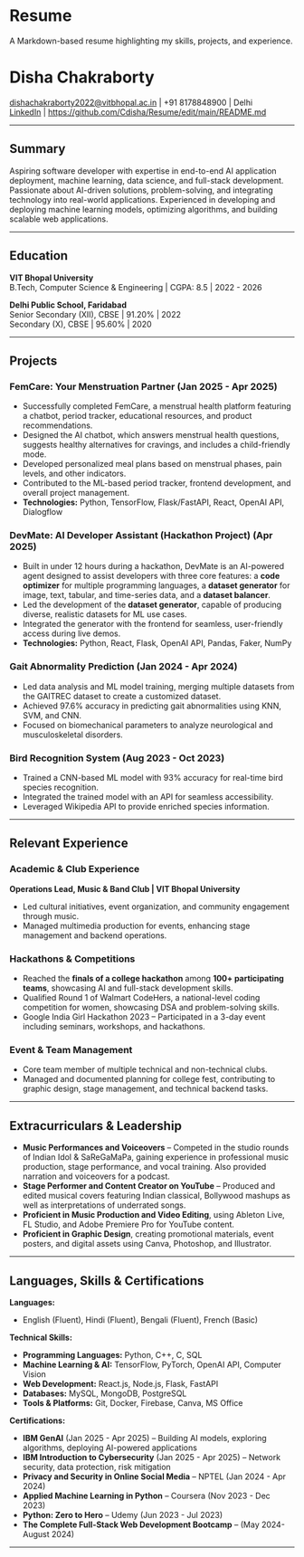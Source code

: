 # Resume
 A Markdown-based resume highlighting my skills, projects, and experience.
 # Disha Chakraborty  
dishachakraborty2022@vitbhopal.ac.in | +91 8178848900 | Delhi  
[LinkedIn](https://www.linkedin.com/in/dishachakraborty0805) | https://github.com/Cdisha/Resume/edit/main/README.md  

---

## Summary  
Aspiring software developer with expertise in end-to-end AI application deployment, machine learning, data science, and full-stack development. Passionate about AI-driven solutions, problem-solving, and integrating technology into real-world applications. Experienced in developing and deploying machine learning models, optimizing algorithms, and building scalable web applications.

---

## Education  
**VIT Bhopal University**  
B.Tech, Computer Science & Engineering | CGPA: 8.5 | 2022 - 2026  

**Delhi Public School, Faridabad**  
Senior Secondary (XII), CBSE | 91.20% | 2022  
Secondary (X), CBSE | 95.60% | 2020

---

## Projects  

### FemCare: Your Menstruation Partner (Jan 2025 - Apr 2025)  
- Successfully completed FemCare, a menstrual health platform featuring a chatbot, period tracker, educational resources, and product recommendations.  
- Designed the AI chatbot, which answers menstrual health questions, suggests healthy alternatives for cravings, and includes a child-friendly mode.  
- Developed personalized meal plans based on menstrual phases, pain levels, and other indicators.  
- Contributed to the ML-based period tracker, frontend development, and overall project management.  
- **Technologies:** Python, TensorFlow, Flask/FastAPI, React, OpenAI API, Dialogflow  

### DevMate: AI Developer Assistant (Hackathon Project) (Apr 2025)  
- Built in under 12 hours during a hackathon, DevMate is an AI-powered agent designed to assist developers with three core features: a **code optimizer** for multiple programming languages, a **dataset generator** for image, text, tabular, and time-series data, and a **dataset balancer**.  
- Led the development of the **dataset generator**, capable of producing diverse, realistic datasets for ML use cases.  
- Integrated the generator with the frontend for seamless, user-friendly access during live demos.  
- **Technologies:** Python, React, Flask, OpenAI API, Pandas, Faker, NumPy  

### Gait Abnormality Prediction (Jan 2024 - Apr 2024)  
- Led data analysis and ML model training, merging multiple datasets from the GAITREC dataset to create a customized dataset.  
- Achieved 97.6% accuracy in predicting gait abnormalities using KNN, SVM, and CNN.  
- Focused on biomechanical parameters to analyze neurological and musculoskeletal disorders.  

### Bird Recognition System (Aug 2023 - Oct 2023)  
- Trained a CNN-based ML model with 93% accuracy for real-time bird species recognition.  
- Integrated the trained model with an API for seamless accessibility.  
- Leveraged Wikipedia API to provide enriched species information.  

---

## Relevant Experience  

### Academic & Club Experience  
**Operations Lead, Music & Band Club | VIT Bhopal University**  
- Led cultural initiatives, event organization, and community engagement through music.  
- Managed multimedia production for events, enhancing stage management and backend operations.  

### Hackathons & Competitions  
- Reached the **finals of a college hackathon** among **100+ participating teams**, showcasing AI and full-stack development skills.  
- Qualified Round 1 of Walmart CodeHers, a national-level coding competition for women, showcasing DSA and problem-solving skills.  
- Google India Girl Hackathon 2023 – Participated in a 3-day event including seminars, workshops, and hackathons.  

### Event & Team Management  
- Core team member of multiple technical and non-technical clubs.  
- Managed and documented planning for college fest, contributing to graphic design, stage management, and technical backend tasks.  

---

## Extracurriculars & Leadership  
- **Music Performances and Voiceovers** – Competed in the studio rounds of Indian Idol & SaReGaMaPa, gaining experience in professional music production, stage performance, and vocal training. Also provided narration and voiceovers for a podcast.  
- **Stage Performer and Content Creator on YouTube** – Produced and edited musical covers featuring Indian classical, Bollywood mashups as well as interpretations of underrated songs.  
- **Proficient in Music Production and Video Editing**, using Ableton Live, FL Studio, and Adobe Premiere Pro for YouTube content.  
- **Proficient in Graphic Design**, creating promotional materials, event posters, and digital assets using Canva, Photoshop, and Illustrator.

---

## Languages, Skills & Certifications  

**Languages:**  
- English (Fluent), Hindi (Fluent), Bengali (Fluent), French (Basic)  

**Technical Skills:**  
- **Programming Languages:** Python, C++, C, SQL  
- **Machine Learning & AI:** TensorFlow, PyTorch, OpenAI API, Computer Vision  
- **Web Development:** React.js, Node.js, Flask, FastAPI  
- **Databases:** MySQL, MongoDB, PostgreSQL  
- **Tools & Platforms:** Git, Docker, Firebase, Canva, MS Office  

**Certifications:**  
- **IBM GenAI** (Jan 2025 - Apr 2025) – Building AI models, exploring algorithms, deploying AI-powered applications  
- **IBM Introduction to Cybersecurity** (Jan 2025 - Apr 2025) – Network security, data protection, risk mitigation  
- **Privacy and Security in Online Social Media** – NPTEL (Jan 2024 - Apr 2024)  
- **Applied Machine Learning in Python** – Coursera (Nov 2023 - Dec 2023)  
- **Python: Zero to Hero** – Udemy (Jun 2023 - Jul 2023)  
- **The Complete Full-Stack Web Development Bootcamp** – (May 2024- August 2024)

---
